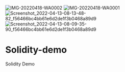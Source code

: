 ![IMG-20220418-WA0002](https://user-images.githubusercontent.com/73123454/163751537-0e0fefc6-6439-4e79-a6a7-f199eb7c29c2.jpg)
![IMG-20220418-WA0001](https://user-images.githubusercontent.com/73123454/163751541-c262ef27-6e90-41c8-b420-f7d060488ea6.jpg)
![Screenshot_2022-04-13-08-13-48-82_f56466bc4bb61e6d2de1f3b0468a89d9](https://user-images.githubusercontent.com/73123454/163751545-67741b37-9da1-47fb-9937-f931692b59b9.jpg)
![Screenshot_2022-04-13-08-09-35-90_f56466bc4bb61e6d2de1f3b0468a89d9](https://user-images.githubusercontent.com/73123454/163751547-3ac3fca4-b588-4239-a323-a1556b22682d.jpg)
# Solidity-demo
Solidity Demo
